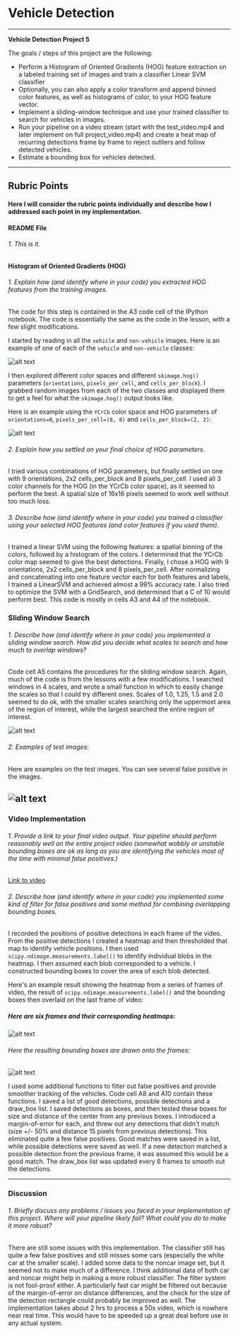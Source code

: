 # **Vehicle Detection**
---

**Vehicle Detection Project 5**

The goals / steps of this project are the following:

* Perform a Histogram of Oriented Gradients (HOG) feature extraction on a labeled training set of images and train a classifier Linear SVM classifier
* Optionally, you can also apply a color transform and append binned color features, as well as histograms of color, to your HOG feature vector.
* Implement a sliding-window technique and use your trained classifier to search for vehicles in images.
* Run your pipeline on a video stream (start with the test_video.mp4 and later implement on full project_video.mp4) and create a heat map of recurring detections frame by frame to reject outliers and follow detected vehicles.
* Estimate a bounding box for vehicles detected.

[//]: # (Image References)
[image1]: output_images/car_notcar.jpg
[image2]: output_images/car_notcar_hogs.jpg
[image3]: output_images/scaled_windows.jpg
[image4]: output_images/hot_windows.jpg
[image5]: output_images/heatmaps.jpg
[image6]: output_images/labeled_heatmaps.jpg
[video1]: project_video_output.mp4

---
## Rubric Points
#### Here I will consider the rubric points individually and describe how I addressed each point in my implementation.  


#### README File

###### 1. This is it.

#### Histogram of Oriented Gradients (HOG)

###### 1. Explain how (and identify where in your code) you extracted HOG features from the training images.

The code for this step is contained in the A3 code cell of the IPython notebook.  The code is essentially the same as the code in the lesson, with a few slight modifications.

I started by reading in all the `vehicle` and `non-vehicle` images.  Here is an example of one of each of the `vehicle` and `non-vehicle` classes:

![alt text][image1]

I then explored different color spaces and different `skimage.hog()` parameters (`orientations`, `pixels_per_cell`, and `cells_per_block`).  I grabbed random images from each of the two classes and displayed them to get a feel for what the `skimage.hog()` output looks like.

Here is an example using the `YCrCb` color space and HOG parameters of `orientations=8`, `pixels_per_cell=(8, 8)` and `cells_per_block=(2, 2)`:


![alt text][image2]

###### 2. Explain how you settled on your final choice of HOG parameters.

I tried various combinations of HOG parameters, but finally settled on one with 9 orientations, 2x2 cells_per_block and 8 pixels_per_cell.  I used all 3 color channels for the HOG (in the YCrCb color space), as it seemed to perform the best.  A spatial size of 16x16 pixels seemed to work well without too much loss.

###### 3. Describe how (and identify where in your code) you trained a classifier using your selected HOG features (and color features if you used them).

I trained a linear SVM using the following features:  a spatial binning of the colors, followed by a histogram of the colors.  I determined that the YCrCb color map seemed to give the best detections.  Finally, I chose a HOG with 9 orientations, 2x2 cells_per_block and 8 pixels_per_cell.  After normalizing and concatenating into one feature vector each for both features and labels, I trained a LinearSVM and achieved almost a 99% accuracy rate.  I also tried to optimize the SVM with a GridSearch, and determined that a C of 10 would perform best.  This code is mostly in cells A3 and A4 of the notebook.

### Sliding Window Search

###### 1. Describe how (and identify where in your code) you implemented a sliding window search.  How did you decide what scales to search and how much to overlap windows?

Code cell A5 contains the procedures for the sliding window search.  Again, much of the code is from the lessons with a few modifications.  I searched windows in 4 scales, and wrote a small function in which to easily change the scales so that I could try different ones.  Scales of 1.0, 1.25, 1.5 and 2.0 seemed to do ok, with the smaller scales searching only the uppermost area of the region of interest, while the largest searched the entire region of interest.

![alt text][image3]

###### 2. Examples of test images:

Here are examples on the test images.  You can see several false positive in the images.

![alt text][image4]
---

### Video Implementation

###### 1. Provide a link to your final video output.  Your pipeline should perform reasonably well on the entire project video (somewhat wobbly or unstable bounding boxes are ok as long as you are identifying the vehicles most of the time with minimal false positives.)
[Link to video](video1)


###### 2. Describe how (and identify where in your code) you implemented some kind of filter for false positives and some method for combining overlapping bounding boxes.

I recorded the positions of positive detections in each frame of the video.  From the positive detections I created a heatmap and then thresholded that map to identify vehicle positions.  I then used `scipy.ndimage.measurements.label()` to identify individual blobs in the heatmap.  I then assumed each blob corresponded to a vehicle.  I constructed bounding boxes to cover the area of each blob detected.  

Here's an example result showing the heatmap from a series of frames of video, the result of `scipy.ndimage.measurements.label()` and the bounding boxes then overlaid on the last frame of video:

##### Here are six frames and their corresponding heatmaps:

![alt text][image5]


###### Here the resulting bounding boxes are drawn onto the frames:

![alt text][image6]

I used some additional functions to filter out false positives and provide smoother tracking of the vehicles.  Code cell A8 and A10 contain these functions.  I saved a list of good detections, possible detections and a draw_box list.  I saved detections as boxes, and then tested these boxes for size and distance of the center from any previous boxes.  I introduced a margin-of-error for each, and threw out any detections that didn't match (size +/- 50% and distance 15 pixels from previous detections).  This eliminated quite a few false positives.  Good matches were saved in a list, while possible detections were saved as well.  If a new detection matched a possible detection from the previous frame, it was assumed this would be a good match.  The draw_box list was updated every 6 frames to smooth out the detections.

---

### Discussion

###### 1. Briefly discuss any problems / issues you faced in your implementation of this project.  Where will your pipeline likely fail?  What could you do to make it more robust?

There are still some issues with this implementation.  The classifier still has quite a few false positives and still misses some cars (especially the white car at the smaller scale).  I added some data to the noncar image set, but it seemed not to make much of a difference.  I think additional data of both car and noncar might help in making a more robust classifier.  The filter system is not fool-proof either.  A particularly fast car might be filtered out because of the margin-of-error on distance differences, and the check for the size of the detection rectangle could probably be improved as well.  The implementation takes about 2 hrs to process a 50s video, which is nowhere near real time.  This would have to be speeded up a great deal before use in any actual system.
